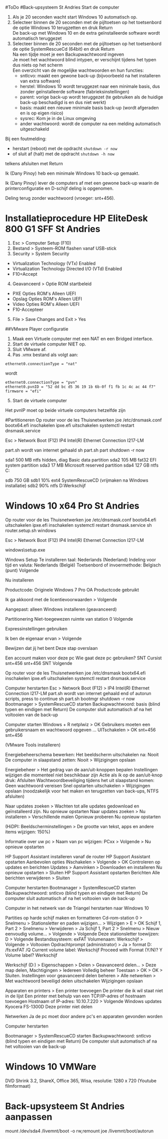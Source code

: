 #ToDo
#Back-upsysteem St Andries
Start de computer

1. Als je 20 seconden wacht start Windows 10 automatisch op.
2. Selecteer binnen de 20 seconden met de pijltoetsen op het toetsenbord de optie Windows 10 terugzetten en druk Return</br>
De back-up met Windows 10 en de extra geïnstalleerde software wordt automatisch teruggezet
3. Selecteer binnen de 20 seconden met de pijltoetsen op het toetsenbord de optie SystemRescueCd (64bit) en druk Return</br>
  Na een tijdje moet je een Backupwachtwoord ingeven</br>
  Je moet het wachtwoord blind intypen, er verschijnt tijdens het typen dus niets op het scherm</br>
  Een overzicht van de mogelijke wachtwoorden en hun functies:
    * sntlcvo: maakt een gewone back-up (bijvoorbeeld na het installeren van extra software)
    * herstel: Windows 10 wordt teruggezet naar een minimale basis, dus zonder geïnstalleerde software (fabrieksinstellingen)
    * parent: vorige back-up wordt teruggezet (te gebruiken als de huidige back-up beschadigd is en dus niet werkt)
    * basis: maakt een nieuwe minimale basis back-up (wordt afgeraden en is op eigen risico)
    * sysrec: Kom je in de Linux omgeving
    * ander wachtwoord: wordt de computer na een melding automatisch uitgeschakeld

Bij een foutmelding:
  * herstart (reboot) met de opdracht
    `shutdown -r now`
  * of sluit af (halt) met de opdracht
    `shutdown -h now`

  telkens afsluiten met Return
    
Ik (Dany Pinoy) heb een minimale Windows 10 back-up gemaakt.

Ik (Dany Pinoy) lever de computers af met een gewone back-up waarin de printerconfiguratie en D-schijf deling is opgenomen.

Deling terug zonder wachtwoord (vroeger: snt+456).

# Installatieprocedure HP EliteDesk 800 G1 SFF St Andries
1. Esc > Computer Setup (F10)
2. Bestand > Systeem-ROM flashen
  vanaf USB-stick
3. Security > System Security
  * Virtualization Technology (VTx) Enabled
  * Virtualization Technology Directed I/O (VTd) Enabled
  * F10=Accept
4. Geavanceerd > Optie ROM startbeleid
  * PXE Opties ROM's Alleen UEFI
  * Opslag Opties ROM's Alleen UEFI
  * Video Opties ROM's Alleen UEFI
  * F10-Accepteer
5. File > Save Changes and Exit > Yes

##VMware Player configuratie
1. Maak een Virtuele computer met een NAT en een Bridged interface.
2. Start de virtuele computer NIET op.
3. Sluit VMware af.
4. Pas .vmx bestand als volgt aan:
```
ethernet0.connectionType = "nat"
```
wordt
```
ethernet0.connectionType = "pvn"
ethernet0.pvnID = "52 dd bc d5 36 19 1b 6b-0f f1 fb 1c 4c ac 44 f7"
firmware = "efi"
```
5. Start de virtuele computer

Het pvnIP moet op beide virtuele computers hetzelfde zijn

#Partitioneren
Op router voor de les Thuisnetwerken
  joe /etc/dnsmask.conf
    bootx64.efi inschakelen
    ipxe.efi uitschakelen
  systemctl restart dnsmask.service

Esc > Network Boot (F12)
  IP4 Intel(R) Ethernet Connection I217-LM

  part.sh wordt van internet gehaald
  sh part.sh part
  shutdown -r now

sda1	500 MB	ntfs    hidden, diag            Basic data partition
sda2	105 MB	fat32	EFI system partition
sda3	17 MB		Microsoft reserved partition
sda4    127 GB  ntfs    C:

sdb	750 GB
sdb1	10%	ext4	SystemRescueCD	(vrijmaken na Windows installatie)
sdb2	90%	ntfs	D:Werkschijf	

Windows 10 x64 Pro St Andries
=============================
Op router voor de les Thuisnetwerken
  joe /etc/dnsmask.conf
    bootx64.efi uitschakelen
    ipxe.efi inschakelen
  systemctl restart dnsmask.service
  sh router.setup.sh windows

Esc > Network Boot (F12)
  IP4 Intel(R) Ethernet Connection I217-LM

windows\setup.exe

Windows Setup
  Te installeren taal: Nederlands (Nederland)
  Indeling voor tijd en valuta: Nederlands (België)
  Toetsenbord of invoermethode: Belgisch (punt)
  Volgende
  
  Nu installeren
  
  Productcode: Originele Windows 7 Pro OA Productcode gebruikt
  
  Ik ga akkoord met de licentievoorwaarden > Volgende
  
  Aangepast: alleen Windows installeren (geavanceerd)
  
Partitionering
  Niet-toegewezen ruimte van station 0
    Volgende

Expressinstellingen gebruiken

Ik ben de eigenaar ervan > Volgende

Bewijzen dat jij het bent
  Deze stap overslaan
					      
Een account maken voor deze pc
  Wie gaat deze pc gebruiken? SNT Cursist
  snt+456
  snt+456
  SNT
  Volgende

Op router voor de les Thuisnetwerken
  joe /etc/dnsmask
    bootx64.efi inschakelen
    ipxe.efi uitschakelen
  systemctl restart dnsmask.service

Computer herstarten
Esc > Network Boot (F12) > IP4 Intel(R) Ethernet Connection I217-LM
  part.sh wordt van internet gehaald
  end of autorun scripts, press <Enter> to continue
  sh part.sh bootmgr
  shutdown -r now
Bootmanager > SystemRescueCD starten
  Backupwachtwoord: basis (blind typen en eindigen met Return)
  De computer sluit automatisch af na het voltooien van de back-up

Computer starten
Windows + R
  netplwiz > OK
  Gebruikers moeten een gebruikersnaam en wachtwoord opgeven ... UITschakelen > OK
  snt+456
  snt+456

(VMware Tools installeren)
  
Energiebeheerschema bewerken: 
  Het beeldscherm uitschakelen na: Nooit
  De computer in slaapstand zetten: Nooit > Wijzigingen opslaan

Energiebeheer > Het gedrag van de aan/uit-knoppen bepalen
  Instellingen wijzigen die momenteel niet beschikbaar zijn
  Actie als ik op de aan/uit-knop druk: Afsluiten
  Wachtwoordbeveiliging tijdens het uit slaapstand komen: Geen wachtwoord vereisen
  Snel opstarten uitschakelen > Wijzigingen opslaan (noodzakelijk voor het maken en terugzetten van back-ups, NTFS afsluiten)

Naar updates zoeken > Wachten tot alle updates gedownload en geïnstalleerd zijn.
  Nu opnieuw opstarten
Naar updates zoeken > Nu installeren > Verschillende malen Opnieuw proberen
  Nu opnieuw opstarten
  
(HiDPI: Beeldscherminstellingen > De grootte van tekst, apps en andere items wijzigen: 150%)

Informatie over uw pc > Naam van pc wijzigen: PCxx > Volgende > Nu opnieuw opstarten

HP Support Assistant installeren vanaf de router
HP Support Assistant opstarten
  Aanbevolen opties INschakelen > Volgende > OK
  Controleren op updates en berichten
  Updates > Aanvinken > Downloaden en installeren
  Nu opnieuw opstarten > Sluiten
HP Support Assistant opstarten
  Berichten
    Alle berichten verwijderen > Sluiten

Computer herstarten
Bootmanager > SystemRescueCD starten
  Backupwachtwoord: sntlcvo (blind typen en eindigen met Return)
  De computer sluit automatisch af na het voltooien van de back-up

Computer in het netwerk van de Triangel herstarten naar Windows 10

Partities op harde schijf maken en formatteren
	Cd-rom-station 0 > Snelmenu > Stationsletter en paden wijzigen... > Wijzigen > E > OK
	Schijf 1, Part 2 > Snelmenu > Verwijderen > Ja
	Schijf 1, Part 2 > Snelmenu > Nieuw eenvoudig volume... > Volgende > Volgende
		Deze stationsletter toewijzen: D > Volgende
		Bestandssysteem: exFAT
		Volumenaam: Werkschijf > Volgende > Voltooien
Opdrachtprompt (administrator) > Ja > format D: /fs:exFAT /Q
  Current volume label: Werkschijf
  Proceed with Format (Y/N)? Y
  Volume label? Werkschijf
  
Werkschijf (D:) > Eigenschappen > Delen > Geavanceerd delen... > Deze map delen, Machtigingen > Iedereen Volledig beheer Toestaan > OK > OK > Sluiten.
Instellingen voor geavanceerd delen beheren > Alle netwerken > Met wachtwoord beveiligd delen uitschakelen
  Wijzigingen opslaan

Apparaten en printers > Een printer toevoegen
  De printer die ik wil staat niet in de lijst
  Een printer met behulp van een TCP/IP-adres of hostnaam toevoegen
  Hostnaam of IP-adres: 10.10.7.220 > Volgende
  Windows updates
  Kyocera FS-1300D
  Deze printer niet delen

Netwerken
  Ja de pc moet door andere pc's en apparaten gevonden worden

Computer herstarten

Bootmanager > SystemRescueCD starten
  Backupwachtwoord: sntlcvo (blind typen en eindigen met Return)
  De computer sluit automatisch af na het voltooien van de back-up

Windows 10 VMWare
=================
DVD Shrink 3.2, ShareX, Office 365, Wisa, resolutie: 1280 x 720 (Youtube filmformaat)

Back-upsysteem St Andries aanpassen
===================================
mount /dev/sda4 /livemnt/boot -o rw,remount
joe /livemnt/boot/autorun
